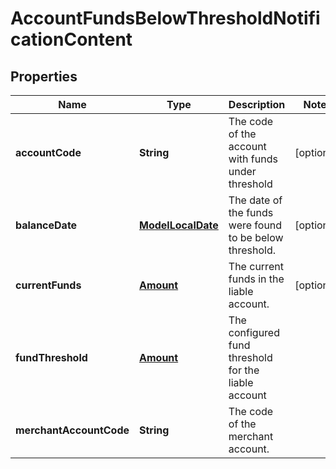 

# AccountFundsBelowThresholdNotificationContent


## Properties

| Name | Type | Description | Notes |
|------------ | ------------- | ------------- | -------------|
|**accountCode** | **String** | The code of the account with funds under threshold |  [optional] |
|**balanceDate** | [**ModelLocalDate**](ModelLocalDate.md) | The date of the funds were found to be below threshold. |  [optional] |
|**currentFunds** | [**Amount**](Amount.md) | The current funds in the liable account. |  [optional] |
|**fundThreshold** | [**Amount**](Amount.md) | The configured fund threshold for the liable account |  |
|**merchantAccountCode** | **String** | The code of the merchant account. |  |



